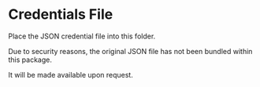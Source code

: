 # Credentials File

Place the JSON credential file into this folder.



Due to security reasons, the original JSON file has not been bundled within this package.

It will be made available upon request.